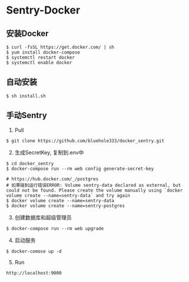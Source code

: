 # Sentry-Docker


## 安装Docker
```
$ curl -fsSL https://get.docker.com/ | sh
$ yum install docker-compose
$ systemctl restart docker
$ systemctl enable docker

```

## 自动安装


```
$ sh install.sh
```


## 手动Sentry

1. Pull

```
$ git clone https://github.com/bluehole333/docker_sentry.git
```

2. 生成SecretKey, 复制到.env中
```
$ cd docker_sentry
$ docker-compose run --rm web config generate-secret-key

# https://hub.docker.com/_/postgres
# 如果碰到运行错误ERROR: Volume sentry-data declared as external, but could not be found. Please create the volume manually using `docker volume create --name=sentry-data` and try again
$ docker volume create --name=sentry-data
$ docker volume create --name=sentry-postgres
```

3. 创建数据库和超级管理员
```
$ docker-compose run --rm web upgrade
```

4. 启动服务
```
$ docker-comose up -d
```

5. Run

```
http://localhost:9000 
```


